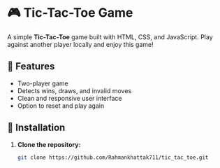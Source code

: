 # 🎮 Tic-Tac-Toe Game

A simple **Tic-Tac-Toe** game built with HTML, CSS, and JavaScript. Play against another player locally and enjoy this game!

## 🚀 Features
- Two-player game
- Detects wins, draws, and invalid moves
- Clean and responsive user interface
- Option to reset and play again

## 📂 Installation

1. **Clone the repository:**
   ```bash
   git clone https://github.com/Rahmankhattak711/tic_tac_toe.git
